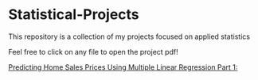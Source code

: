 # Statistical-Projects
This repository is a collection of my projects focused on applied statistics


Feel free to click on any file to open the project pdf!


[Predicting Home Sales Prices Using Multiple Linear Regression Part 1:](https://github.com/Rlegaspi562/Statistical-Projects/blob/main/Predicting%20Home%20Sales%20Prices%20Using%20Multiple%20Linear%20Regression%20Analysis%20Pt.%201.pdf)
